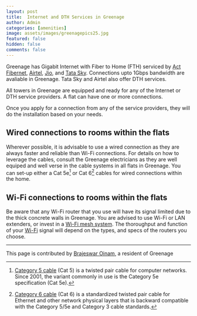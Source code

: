 ```yaml
---
layout: post
title:  Internet and DTH Services in Greenage
author: Admin
categories: [amenities]
image: assets/images/greenagepics25.jpg
featured: false
hidden: false
comments: false
---
```


Greenage has Gigabit Internet with Fiber to Home (FTH) serviced by [Act Fibernet](https://www.actcorp.in), [Airtel](https://www.airtel.in), [Jio](https://www.jio.com), and [Tata Sky](https://www.tatasky.com). Connections upto 1Gbps bandwidth are avaliable in Greenage. Tata Sky and Airtel also offer DTH services. 

All towers in Greenage are equipped and ready for any of the Internet or DTH service providers. A flat can have one or more connections. 

Once you apply for a connection from any of the service providers, they will do the installation based on your needs. 

## Wired connections to rooms within the flats
Wherever possible, it is advisable to use a wired connection as they are always faster and reliable than Wi-Fi connections. For details on how to leverage the cables, consult the Greenage electricians as they are well equiped and well verse in the cable systems in all flats in Greenage. You can set-up either a Cat 5e[^cat5e] or Cat 6[^cat6] cables for wired connections within the home. 

## Wi-Fi connections to rooms within the flats

Be aware that any Wi-Fi router that you use will have its signal limited due to the thick concrete walls in Greenage. You are advised to use Wi-Fi or LAN extenders, or invest in a [Wi-Fi mesh system](https://medium.com/nerd-for-tech/what-is-mesh-wifi-network-7a17f10322f1). The thoroughput and function of your [Wi-Fi](https://oinam.fyi/technology/wi-fi/) signal will depend on the types, and specs of the routers you choose.

---

[^cat5e]: [Category 5 cable](https://en.wikipedia.org/wiki/Category_5_cable) (Cat 5) is a twisted pair cable for computer networks. Since 2001, the variant commonly in use is the Category 5e specification (Cat 5e).

[^cat6]: [Category 6 cable](https://en.wikipedia.org/wiki/Category_6_cable) (Cat 6) is a standardized twisted pair cable for Ethernet and other network physical layers that is backward compatible with the Category 5/5e and Category 3 cable standards.

This page is contributed by [Brajeswar Oinam](https://oinam.com/), a resident of Greenage
